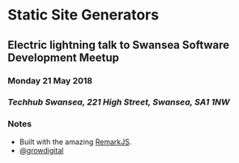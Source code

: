# Static Site Generators

## Electric lightning talk to Swansea Software Development Meetup

### Monday 21 May 2018
### _Techhub Swansea, 221 High Street, Swansea, SA1 1NW_

### Notes 

* Built with the amazing [RemarkJS](https://remarkjs.com/). 
* [@growdigital](https://twitter.com/) 